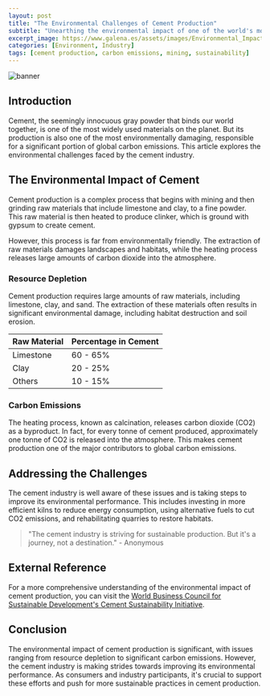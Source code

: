 ```yaml
---
layout: post
title: "The Environmental Challenges of Cement Production"
subtitle: "Unearthing the environmental impact of one of the world's most widely used materials"
excerpt_image: https://www.galena.es/assets/images/Environmental_Impact_of_Cement_Production.png
categories: [Environment, Industry]
tags: [cement production, carbon emissions, mining, sustainability]
---
```


![banner](https://www.galena.es/assets/images/Environmental_Impact_of_Cement_Production.png "Image depicting the environmental impact of cement production, featuring industrial facilities, emissions, and sustainable practices aimed at reducing carbon footprints.")

## Introduction

Cement, the seemingly innocuous gray powder that binds our world together, is one of the most widely used materials on the planet. But its production is also one of the most environmentally damaging, responsible for a significant portion of global carbon emissions. This article explores the environmental challenges faced by the cement industry.

## The Environmental Impact of Cement

Cement production is a complex process that begins with mining and then grinding raw materials that include limestone and clay, to a fine powder. This raw material is then heated to produce clinker, which is ground with gypsum to create cement.

However, this process is far from environmentally friendly. The extraction of raw materials damages landscapes and habitats, while the heating process releases large amounts of carbon dioxide into the atmosphere. 

### Resource Depletion

Cement production requires large amounts of raw materials, including limestone, clay, and sand. The extraction of these materials often results in significant environmental damage, including habitat destruction and soil erosion.

| Raw Material | Percentage in Cement |
| -------------| --------------------|
| Limestone    | 60 - 65%            |
| Clay         | 20 - 25%            |
| Others       | 10 - 15%            |

### Carbon Emissions

The heating process, known as calcination, releases carbon dioxide (CO2) as a byproduct. In fact, for every tonne of cement produced, approximately one tonne of CO2 is released into the atmosphere. This makes cement production one of the major contributors to global carbon emissions.

## Addressing the Challenges

The cement industry is well aware of these issues and is taking steps to improve its environmental performance. This includes investing in more efficient kilns to reduce energy consumption, using alternative fuels to cut CO2 emissions, and rehabilitating quarries to restore habitats.

> "The cement industry is striving for sustainable production. But it's a journey, not a destination." - Anonymous

## External Reference

For a more comprehensive understanding of the environmental impact of cement production, you can visit the [World Business Council for Sustainable Development's Cement Sustainability Initiative](https://www.wbcsd.org/Sector-Projects/Cement-Sustainability-Initiative).

## Conclusion

The environmental impact of cement production is significant, with issues ranging from resource depletion to significant carbon emissions. However, the cement industry is making strides towards improving its environmental performance. As consumers and industry participants, it's crucial to support these efforts and push for more sustainable practices in cement production.